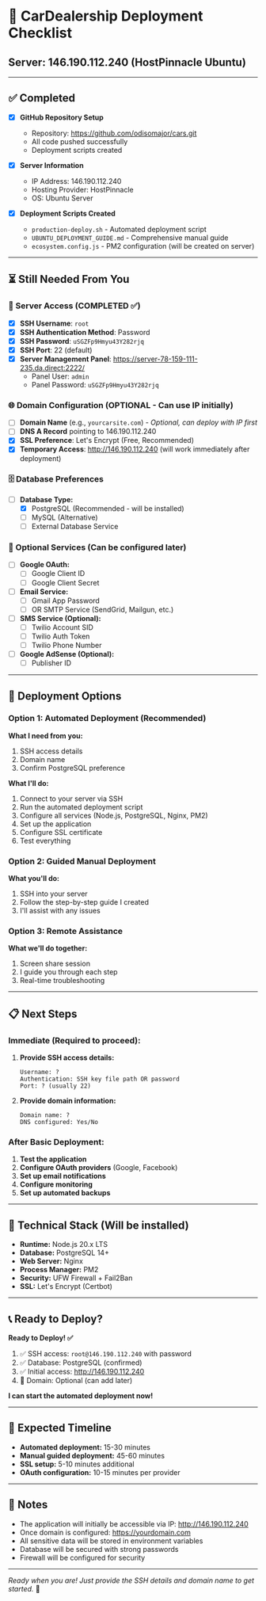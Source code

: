 # 🚀 CarDealership Deployment Checklist
## Server: 146.190.112.240 (HostPinnacle Ubuntu)

---

## ✅ Completed
- [x] **GitHub Repository Setup**
  - Repository: https://github.com/odisomajor/cars.git
  - All code pushed successfully
  - Deployment scripts created

- [x] **Server Information**
  - IP Address: 146.190.112.240
  - Hosting Provider: HostPinnacle
  - OS: Ubuntu Server

- [x] **Deployment Scripts Created**
  - `production-deploy.sh` - Automated deployment script
  - `UBUNTU_DEPLOYMENT_GUIDE.md` - Comprehensive manual guide
  - `ecosystem.config.js` - PM2 configuration (will be created on server)

---

## ⏳ Still Needed From You

### 🔐 Server Access (COMPLETED ✅)
- [x] **SSH Username**: `root`
- [x] **SSH Authentication Method**: Password
- [x] **SSH Password**: `uSGZFp9Hmyu43Y282rjq`
- [x] **SSH Port**: 22 (default)
- [x] **Server Management Panel**: https://server-78-159-111-235.da.direct:2222/
  - Panel User: `admin`
  - Panel Password: `uSGZFp9Hmyu43Y282rjq`

### 🌐 Domain Configuration (OPTIONAL - Can use IP initially)
- [ ] **Domain Name** (e.g., `yourcarsite.com`) - *Optional, can deploy with IP first*
- [ ] **DNS A Record** pointing to 146.190.112.240
- [x] **SSL Preference**: Let's Encrypt (Free, Recommended)
- [x] **Temporary Access**: http://146.190.112.240 (will work immediately after deployment)

### 🗄️ Database Preferences
- [ ] **Database Type:**
  - [x] PostgreSQL (Recommended - will be installed)
  - [ ] MySQL (Alternative)
  - [ ] External Database Service

### 🔑 Optional Services (Can be configured later)
- [ ] **Google OAuth:**
  - [ ] Google Client ID
  - [ ] Google Client Secret

- [ ] **Email Service:**
  - [ ] Gmail App Password
  - [ ] OR SMTP Service (SendGrid, Mailgun, etc.)

- [ ] **SMS Service (Optional):**
  - [ ] Twilio Account SID
  - [ ] Twilio Auth Token
  - [ ] Twilio Phone Number

- [ ] **Google AdSense (Optional):**
  - [ ] Publisher ID

---

## 🚀 Deployment Options

### Option 1: Automated Deployment (Recommended)
**What I need from you:**
1. SSH access details
2. Domain name
3. Confirm PostgreSQL preference

**What I'll do:**
1. Connect to your server via SSH
2. Run the automated deployment script
3. Configure all services (Node.js, PostgreSQL, Nginx, PM2)
4. Set up the application
5. Configure SSL certificate
6. Test everything

### Option 2: Guided Manual Deployment
**What you'll do:**
1. SSH into your server
2. Follow the step-by-step guide I created
3. I'll assist with any issues

### Option 3: Remote Assistance
**What we'll do together:**
1. Screen share session
2. I guide you through each step
3. Real-time troubleshooting

---

## 📋 Next Steps

### Immediate (Required to proceed):
1. **Provide SSH access details:**
   ```
   Username: ?
   Authentication: SSH key file path OR password
   Port: ? (usually 22)
   ```

2. **Provide domain information:**
   ```
   Domain name: ?
   DNS configured: Yes/No
   ```

### After Basic Deployment:
1. **Test the application**
2. **Configure OAuth providers** (Google, Facebook)
3. **Set up email notifications**
4. **Configure monitoring**
5. **Set up automated backups**

---

## 🔧 Technical Stack (Will be installed)

- **Runtime:** Node.js 20.x LTS
- **Database:** PostgreSQL 14+
- **Web Server:** Nginx
- **Process Manager:** PM2
- **Security:** UFW Firewall + Fail2Ban
- **SSL:** Let's Encrypt (Certbot)

---

## 📞 Ready to Deploy?

**Ready to Deploy! ✅**
1. ✅ SSH access: `root@146.190.112.240` with password
2. ✅ Database: PostgreSQL (confirmed)
3. ✅ Initial access: http://146.190.112.240
4. 🔄 Domain: Optional (can add later)

**I can start the automated deployment now!**

---

## 🎯 Expected Timeline

- **Automated deployment:** 15-30 minutes
- **Manual guided deployment:** 45-60 minutes
- **SSL setup:** 5-10 minutes additional
- **OAuth configuration:** 10-15 minutes per provider

---

## 📝 Notes

- The application will initially be accessible via IP: http://146.190.112.240
- Once domain is configured: https://yourdomain.com
- All sensitive data will be stored in environment variables
- Database will be secured with strong passwords
- Firewall will be configured for security

---

*Ready when you are! Just provide the SSH details and domain name to get started.* 🚀